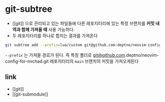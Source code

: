 # git-subtree

- [[git]] 으로 관리되고 있는 파일들에 다른 레포지터리에 있는 특정 브랜치를 **커밋 내역과 함께 가져올 때** 사용 가능하다.
- 두 레포지터리를 하나로 합치는 결과를 가져온다

```sh 
git subtree add --prefix=lua/custom git@github.com:deptno/neovim-config-for-nvchad.git main
```

`--prefix` 는 가져올 경로가 된다. 즉 특정 폴더로 git@github.com:deptno/neovim-config-for-nvchad.git 레포지터리의 `main` 브랜치의 커밋을 가져오게된다


## link 
- [[git]]
- [[git-submodule]]
